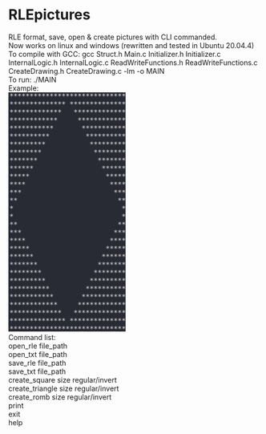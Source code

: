 # RLEpictures

RLE format, save, open & create pictures with CLI commanded.<br>
Now works on linux and windows (rewritten and tested in Ubuntu 20.04.4)<br>
To compile with GCC: gcc Struct.h Main.c Initializer.h Initializer.c InternalLogic.h InternalLogic.c ReadWriteFunctions.h ReadWriteFunctions.c CreateDrawing.h CreateDrawing.c -lm -o MAIN<br>
To run: ./MAIN<br>
Example:<br>
<img src="rle_example.png" title="Example" alt="Sample of create_romb"><br>
Command list:<br>
open_rle file_path<br>
open_txt file_path<br>
save_rle file_path<br>
save_txt file_path<br>
create_square size regular/invert<br>
create_triangle size regular/invert<br>
create_romb size regular/invert<br>
print<br>
exit<br>
help

